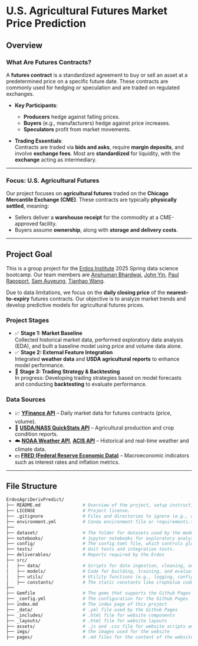 # **U.S. Agricultural Futures Market Price Prediction**  

## **Overview**

### **What Are Futures Contracts?**  
A **futures contract** is a standardized agreement to buy or sell an asset at a predetermined price on a specific future date. These contracts are commonly used for hedging or speculation and are traded on regulated exchanges.

- **Key Participants**:  
  - **Producers** hedge against falling prices.  
  - **Buyers** (e.g., manufacturers) hedge against price increases.  
  - **Speculators** profit from market movements.

- **Trading Essentials**:  
  Contracts are traded via **bids and asks**, require **margin deposits**, and involve **exchange fees**. Most are **standardized** for liquidity, with the **exchange** acting as intermediary.

---

### **Focus: U.S. Agricultural Futures**  
Our project focuses on **agricultural futures** traded on the **Chicago Mercantile Exchange (CME)**. These contracts are typically **physically settled**, meaning:

- Sellers deliver a **warehouse receipt** for the commodity at a CME-approved facility.  
- Buyers assume **ownership**, along with **storage and delivery costs**.

---

## **Project Goal**  
This is a group project for the [Erdos Institute](https://www.erdosinstitute.org/) 
2025 Spring data science bootcamp. Our team members are 
[Anshuman Bhardwaj](https://github.com/AnshumanGH91), 
[John Yin](https://github.com/johng23),
[Paul Rapoport](https://github.com/Lorxus), 
[Sam Auyeung](https://github.com/sunscorched), 
[Tianhao Wang](https://github.com/TianhaoW).

Due to data limitations, we focus on the **daily closing price** of the **nearest-to-expiry** futures contracts. Our objective is to analyze market trends and develop predictive models for agricultural futures prices.  

### **Project Stages**  
- ✅ **Stage 1: Market Baseline**  
  Collected historical market data, performed exploratory data analysis (EDA), and built a baseline model using price and volume data alone.  
- ✅ **Stage 2: External Feature Integration**  
  Integrated **weather data** and **USDA agricultural reports** to enhance model performance.  
- 🚧 **Stage 3: Trading Strategy & Backtesting**  
  In progress: Developing trading strategies based on model forecasts and conducting **backtesting** to evaluate performance.

### **Data Sources**

- 📈 **[YFinance API](https://pypi.org/project/yfinance/)** – Daily market data for futures contracts (price, volume).  
- 🌾 **[USDA/NASS QuickStats API](https://quickstats.nass.usda.gov/)** – Agricultural production and crop condition reports.  
- ☁️ **[NOAA Weather API](https://www.weather.gov/documentation/services-web-api)**, **[ACIS API](https://www.rcc-acis.org/docs_webservices.html)** – Historical and real-time weather and climate data.  
- 💵 **[FRED (Federal Reserve Economic Data)](https://fred.stlouisfed.org/)** – Macroeconomic indicators such as interest rates and inflation metrics.

---

## File Structure

```bash
ErdosAgriDerivPredict/
├── README.md                # Overview of the project, setup instructions, and usage examples.
├── LICENSE                  # Project license.
├── .gitignore               # Files and directories to ignore (e.g., data, environment files).
├── environment.yml          # Conda environment file or requirements.txt for pip (depending on your setup).
├──
├── dataset/                 # The folder for datasets used by the model
├── notebooks/               # Jupyter notebooks for exploratory analysis, visualizations, or experiments.
├── config/                  # The config.toml file, which controls global setting for the model
├── tests/                   # Unit tests and integration tests.
├── deliverables/            # Reports required by the Erdos
├── src/
│   ├── data/                # Scripts for data ingestion, cleaning, and processing.
│   ├── models/              # Code for building, training, and evaluating models.
│   ├── utils/               # Utility functions (e.g., logging, configuration handling).
│   ├── constants/           # The static constants like cropValue code, FIPS code and etc.
├──
├── Gemfile                  # The gems that supports the Github Pages
├── _config.yml              # The configuration for the Github Pages
├── index.md                 # The index page of this project
├── _data/                   # .yml file used by the Github Pages
├── _includes/               # .html file for website components
├── _layouts/                # .html file for website layouts
├── assets/                  # .js and .css file for website scripts and stylesheet
├── imgs/                    # the images used for the website
├── pages/                   # .md files for the content of the website
```



 

